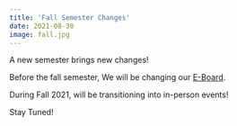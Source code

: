 ```yaml
---
title: 'Fall Semester Changes'
date: 2021-08-30
image: fall.jpg
---
```


A new semester brings new changes! 

Before the fall semester, We will be changing our [E-Board](https://dont-panic-luc.github.io/e-board).

During Fall 2021, will be transitioning into in-person events! 

Stay Tuned!
